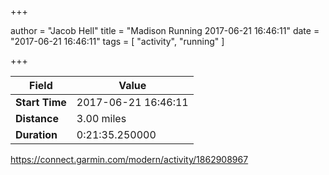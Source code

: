+++

author = "Jacob Hell"
title = "Madison Running 2017-06-21 16:46:11"
date = "2017-06-21 16:46:11"
tags = [
    "activity", "running"
]

+++

<!--more-->

|Field  |Value  |
|--- | --- |
|**Start Time**|2017-06-21 16:46:11|
|**Distance**|3.00 miles|
|**Duration**|0:21:35.250000|

https://connect.garmin.com/modern/activity/1862908967